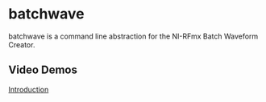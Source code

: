 # batchwave
batchwave is a command line abstraction for the NI-RFmx Batch Waveform Creator.

## Video Demos
[Introduction](https://youtu.be/2uwIhHBpVzg)